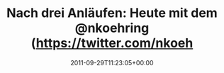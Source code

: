 ---
retweeted: false
source: <a href="http://twitter.com/download/android" rel="nofollow">Twitter for Android</a>
entities:
  hashtags: []
  symbols: []
  user_mentions:
  - name: nkoehring
    screen_name: nkoehring
    indices:
    - '34'
    - '44'
    id_str: '2542731366'
    id: '2542731366'
  urls: []
display_text_range:
- '0'
- '58'
favorite_count: '0'
id_str: '119371613031510016'
truncated: false
retweet_count: '0'
id: '119371613031510016'
created_at: Thu Sep 29 11:23:05 +0000 2011
favorited: false
full_text: 'Nach drei Anläufen: Heute mit dem [@nkoehring](https://twitter.com/nkoehring)
  suppen gehen.'
lang: de
tags:
- pesos/twitter
date: '2011-09-29T11:23:05+00:00'
src: https://twitter.com/bascht/status/119371613031510016
original_url: https://twitter.com/bascht/status/119371613031510016
type: twitter_tweet
text: 'Nach drei Anläufen: Heute mit dem [@nkoehring](https://twitter.com/nkoehring)
  suppen gehen.'
title: 'Nach drei Anläufen: Heute mit dem @nkoehring (https://twitter.com/nkoeh'

---